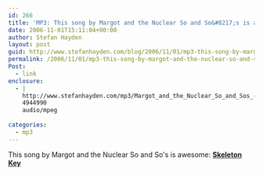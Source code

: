 ```yaml
---
id: 266
title: 'MP3: This song by Margot and the Nuclear So and So&#8217;s is awesome: Skeleton Key'
date: 2006-11-01T15:11:04+00:00
author: Stefan Hayden
layout: post
guid: http://www.stefanhayden.com/blog/2006/11/01/mp3-this-song-by-margot-and-the-nuclear-so-and-sos-is-awesome-skeleton-key/
permalink: /2006/11/01/mp3-this-song-by-margot-and-the-nuclear-so-and-sos-is-awesome-skeleton-key/
Post:
  - link
enclosure:
  - |
    http://www.stefanhayden.com/mp3/Margot_and_the_Nuclear_So_and_Sos_-_Skeleton_Key.mp3
    4944990
    audio/mpeg
    
categories:
  - mp3
---
```

<p>This song by Margot and the Nuclear So and So's is awesome: <strong><a href="http://www.stefanhayden.com/mp3/Margot_and_the_Nuclear_So_and_Sos_-_Skeleton_Key.mp3">Skeleton Key</a></strong>
</p>
